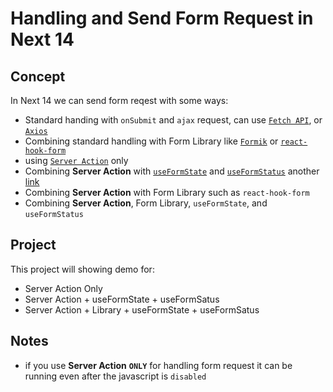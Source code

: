 # Handling and Send Form Request in Next 14

## Concept

In Next 14 we can send form reqest with some ways:

- Standard handing with `onSubmit` and `ajax` request, can use [`Fetch API`](https://developer.mozilla.org/en-US/docs/Web/API/Fetch_API), or [`Axios`](https://axios-http.com/docs/intro)
- Combining standard handling with Form Library like [`Formik`](https://formik.org/) or [`react-hook-form`](https://react-hook-form.com/)
- using [`Server Action`](https://nextjs.org/docs/app/building-your-application/data-fetching/server-actions-and-mutations) only
- Combining **Server Action** with [`useFormState`](https://react.dev/reference/react-dom/hooks/useFormState) and [`useFormStatus`](https://react.dev/reference/react-dom/hooks/useFormStatus) another [link](https://nextjs.org/blog/next-14#forms-and-mutations)
- Combining **Server Action** with Form Library such as `react-hook-form`
- Combining **Server Action**, Form Library, `useFormState`, and `useFormStatus`

## Project

This project will showing demo for:

- Server Action Only
- Server Action + useFormState + useFormSatus
- Server Action + Library + useFormState + useFormSatus

## Notes

- if you use **Server Action** **`ONLY`** for handling form request it can be running even after the javascript is `disabled`
